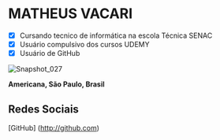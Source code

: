 
# MATHEUS VACARI   

- [x] Cursando tecnico de informática na escola Técnica SENAC
- [x] Usuário compulsivo dos cursos UDEMY
- [x] Usuário de GitHub

![Snapshot_027](https://user-images.githubusercontent.com/42096349/61918618-5a4c1900-af28-11e9-8108-c9ed20cba25a.jpg)

__Americana, São Paulo, Brasil__

## Redes Sociais

[GitHub] (http://github.com)






